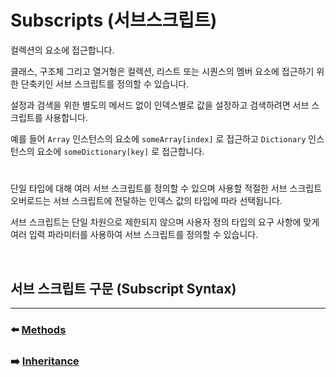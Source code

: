 # Subscripts (서브스크립트)

컬렉션의 요소에 접근합니다.

클래스, 구조체 그리고 열거형은 컬렉션, 리스트 또는 시퀀스의 멤버 요소에 접근하기 위한 단축키인 서브 스크립트를 정의할 수 있습니다.

설정과 검색을 위한 별도의 메서드 없이 인덱스별로 값을 설정하고 검색하려면 서브 스크립트를 사용합니다.

예를 들어 `Array` 인스턴스의 요소에 `someArray[index]` 로 접근하고 `Dictionary` 인스턴스의 요소에 `someDictionary[key]` 로 접근합니다.

#

단일 타입에 대해 여러 서브 스크립트를 정의할 수 있으며 사용할 적절한 서브 스크립트 오버로드는 서브 스크립트에 전달하는 인덱스 값의 타입에 따라 선택됩니다.

서브 스크립트는 단일 차원으로 제한되지 않으며 사용자 정의 타입의 요구 사항에 맞게 여러 입력 파라미터를 사용하여 서브 스크립트를 정의할 수 있습니다.

<br>

## 서브 스크립트 구문 (Subscript Syntax)





































***

### ⬅️ [Methods](https://github.com/Developer-Nova/Swift-Documentation/blob/main/Swift%20Documentation/2.Language%20Guide/11.Methods.md)

### ➡️ [Inheritance](https://github.com/Developer-Nova/Swift-Documentation/blob/main/Swift%20Documentation/2.Language%20Guide/13.Inheritance.md)
